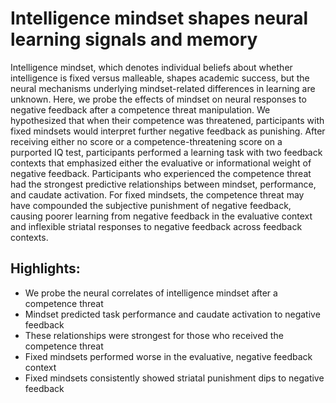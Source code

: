 # Intelligence mindset shapes neural learning signals and memory

Intelligence mindset, which denotes individual beliefs about whether intelligence is fixed versus malleable, shapes academic success, but the neural mechanisms underlying mindset-related differences in learning are unknown. Here, we probe the effects of mindset on neural responses to negative feedback after a competence threat manipulation. We hypothesized that when their competence was threatened, participants with fixed mindsets would interpret further negative feedback as punishing. After receiving either no score or a competence-threatening score on a purported IQ test, participants performed a learning task with two feedback contexts that emphasized either the evaluative or informational weight of negative feedback. Participants who experienced the competence threat had the strongest predictive relationships between mindset, performance, and caudate activation. For fixed mindsets, the competence threat may have compounded the subjective punishment of negative feedback, causing poorer learning from negative feedback in the evaluative context and inflexible striatal responses to negative feedback across feedback contexts. 

## Highlights: 

*	We probe the neural correlates of intelligence mindset after a competence threat
*	Mindset predicted task performance and caudate activation to negative feedback
*	These relationships were strongest for those who received the competence threat
*	Fixed mindsets performed worse in the evaluative, negative feedback context
*	Fixed mindsets consistently showed striatal punishment dips to negative feedback
